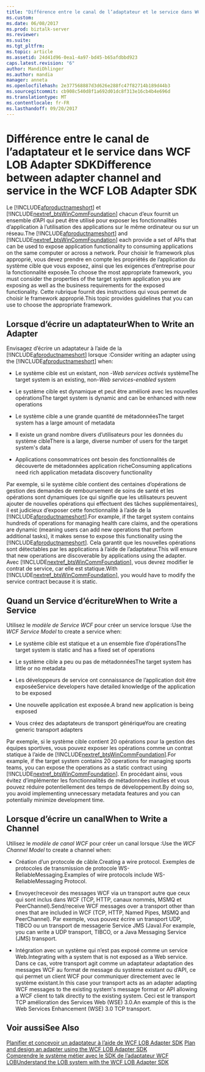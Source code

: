 ```yaml
---
title: "Différence entre le canal de l’adaptateur et le service dans WCF LOB Adapter SDK | Documents Microsoft"
ms.custom: 
ms.date: 06/08/2017
ms.prod: biztalk-server
ms.reviewer: 
ms.suite: 
ms.tgt_pltfrm: 
ms.topic: article
ms.assetid: 24d41d96-0ea1-4a97-bd45-b65afdbbd923
caps.latest.revision: "6"
author: MandiOhlinger
ms.author: mandia
manager: anneta
ms.openlocfilehash: 2e377568887d3d626e288fc47f82714b189d44b3
ms.sourcegitcommit: cb908c540d8f1a692d01dc8f313e16cb4b4e696d
ms.translationtype: MT
ms.contentlocale: fr-FR
ms.lasthandoff: 09/20/2017
---
```

# <a name="difference-between-adapter-channel-and-service-in-the-wcf-lob-adapter-sdk"></a><span data-ttu-id="6473b-102">Différence entre le canal de l’adaptateur et le service dans WCF LOB Adapter SDK</span><span class="sxs-lookup"><span data-stu-id="6473b-102">Difference between adapter channel and service in the WCF LOB Adapter SDK</span></span>
<span data-ttu-id="6473b-103">Le [!INCLUDE[afproductnameshort](../../includes/afproductnameshort-md.md)] et [!INCLUDE[nextref_btsWinCommFoundation](../../includes/nextref-btswincommfoundation-md.md)] chacun d’eux fournit un ensemble d’API qui peut être utilisé pour exposer les fonctionnalités d’application à l’utilisation des applications sur le même ordinateur ou sur un réseau.</span><span class="sxs-lookup"><span data-stu-id="6473b-103">The [!INCLUDE[afproductnameshort](../../includes/afproductnameshort-md.md)] and [!INCLUDE[nextref_btsWinCommFoundation](../../includes/nextref-btswincommfoundation-md.md)] each provide a set of APIs that can be used to expose application functionality to consuming applications on the same computer or across a network.</span></span> <span data-ttu-id="6473b-104">Pour choisir le framework plus approprié, vous devez prendre en compte les propriétés de l’application du système cible que vous exposez, ainsi que les exigences d’entreprise pour la fonctionnalité exposée.</span><span class="sxs-lookup"><span data-stu-id="6473b-104">To choose the most appropriate framework, you must consider the properties of the target system application you are exposing as well as the business requirements for the exposed functionality.</span></span> <span data-ttu-id="6473b-105">Cette rubrique fournit des instructions qui vous permet de choisir le framework approprié.</span><span class="sxs-lookup"><span data-stu-id="6473b-105">This topic provides guidelines that you can use to choose the appropriate framework.</span></span>  
  
## <a name="when-to-write-an-adapter"></a><span data-ttu-id="6473b-106">Lorsque d’écrire un adaptateur</span><span class="sxs-lookup"><span data-stu-id="6473b-106">When to Write an Adapter</span></span>  
 <span data-ttu-id="6473b-107">Envisagez d’écrire un adaptateur à l’aide de la [!INCLUDE[afproductnameshort](../../includes/afproductnameshort-md.md)] lorsque :</span><span class="sxs-lookup"><span data-stu-id="6473b-107">Consider writing an adapter using the [!INCLUDE[afproductnameshort](../../includes/afproductnameshort-md.md)] when:</span></span>  
  
-   <span data-ttu-id="6473b-108">Le système cible est un existant, non -*Web services activés* système</span><span class="sxs-lookup"><span data-stu-id="6473b-108">The target system is an existing, non-*Web services-enabled* system</span></span>  
  
-   <span data-ttu-id="6473b-109">Le système cible est dynamique et peut être amélioré avec les nouvelles opérations</span><span class="sxs-lookup"><span data-stu-id="6473b-109">The target system is dynamic and can be enhanced with new operations</span></span>  
  
-   <span data-ttu-id="6473b-110">Le système cible a une grande quantité de métadonnées</span><span class="sxs-lookup"><span data-stu-id="6473b-110">The target system has a large amount of metadata</span></span>  
  
-   <span data-ttu-id="6473b-111">Il existe un grand nombre divers d’utilisateurs pour les données du système cible</span><span class="sxs-lookup"><span data-stu-id="6473b-111">There is a large, diverse number of users for the target system's data</span></span>  
  
-   <span data-ttu-id="6473b-112">Applications consommatrices ont besoin des fonctionnalités de découverte de métadonnées application riche</span><span class="sxs-lookup"><span data-stu-id="6473b-112">Consuming applications need rich application metadata discovery functionality</span></span>  
  
 <span data-ttu-id="6473b-113">Par exemple, si le système cible contient des centaines d’opérations de gestion des demandes de remboursement de soins de santé et les opérations sont dynamiques (ce qui signifie que les utilisateurs peuvent ajouter de nouvelles opérations qui effectuent des tâches supplémentaires), il est judicieux d’exposer cette fonctionnalité à l’aide de la [!INCLUDE[afproductnameshort](../../includes/afproductnameshort-md.md)].</span><span class="sxs-lookup"><span data-stu-id="6473b-113">For example, if the target system contains hundreds of operations for managing health care claims, and the operations are dynamic (meaning users can add new operations that perform additional tasks), it makes sense to expose this functionality using the [!INCLUDE[afproductnameshort](../../includes/afproductnameshort-md.md)].</span></span> <span data-ttu-id="6473b-114">Cela garantit que les nouvelles opérations sont détectables par les applications à l’aide de l’adaptateur.</span><span class="sxs-lookup"><span data-stu-id="6473b-114">This will ensure that new operations are discoverable by applications using the adapter.</span></span> <span data-ttu-id="6473b-115">Avec [!INCLUDE[nextref_btsWinCommFoundation](../../includes/nextref-btswincommfoundation-md.md)], vous devrez modifier le contrat de service, car elle est statique.</span><span class="sxs-lookup"><span data-stu-id="6473b-115">With [!INCLUDE[nextref_btsWinCommFoundation](../../includes/nextref-btswincommfoundation-md.md)], you would have to modify the service contract because it is static.</span></span>  
  
## <a name="when-to-write-a-service"></a><span data-ttu-id="6473b-116">Quand un Service d’écriture</span><span class="sxs-lookup"><span data-stu-id="6473b-116">When to Write a Service</span></span>  
 <span data-ttu-id="6473b-117">Utilisez le *modèle de Service WCF* pour créer un service lorsque :</span><span class="sxs-lookup"><span data-stu-id="6473b-117">Use the *WCF Service Model* to create a service when:</span></span>  
  
-   <span data-ttu-id="6473b-118">Le système cible est statique et a un ensemble fixe d’opérations</span><span class="sxs-lookup"><span data-stu-id="6473b-118">The target system is static and has a fixed set of operations</span></span>  
  
-   <span data-ttu-id="6473b-119">Le système cible a peu ou pas de métadonnées</span><span class="sxs-lookup"><span data-stu-id="6473b-119">The target system has little or no metadata</span></span>  
  
-   <span data-ttu-id="6473b-120">Les développeurs de service ont connaissance de l’application doit être exposée</span><span class="sxs-lookup"><span data-stu-id="6473b-120">Service developers have detailed knowledge of the application to be exposed</span></span>  
  
-   <span data-ttu-id="6473b-121">Une nouvelle application est exposée.</span><span class="sxs-lookup"><span data-stu-id="6473b-121">A brand new application is being exposed</span></span>  
  
-   <span data-ttu-id="6473b-122">Vous créez des adaptateurs de transport générique</span><span class="sxs-lookup"><span data-stu-id="6473b-122">You are creating generic transport adapters</span></span>  
  
 <span data-ttu-id="6473b-123">Par exemple, si le système cible contient 20 opérations pour la gestion des équipes sportives, vous pouvez exposer les opérations comme un contrat statique à l’aide de [!INCLUDE[nextref_btsWinCommFoundation](../../includes/nextref-btswincommfoundation-md.md)].</span><span class="sxs-lookup"><span data-stu-id="6473b-123">For example, if the target system contains 20 operations for managing sports teams, you can expose the operations as a static contract using [!INCLUDE[nextref_btsWinCommFoundation](../../includes/nextref-btswincommfoundation-md.md)].</span></span> <span data-ttu-id="6473b-124">En procédant ainsi, vous évitez d’implémenter les fonctionnalités de métadonnées inutiles et vous pouvez réduire potentiellement des temps de développement.</span><span class="sxs-lookup"><span data-stu-id="6473b-124">By doing so, you avoid implementing unnecessary metadata features and you can potentially minimize development time.</span></span>  
  
## <a name="when-to-write-a-channel"></a><span data-ttu-id="6473b-125">Lorsque d’écrire un canal</span><span class="sxs-lookup"><span data-stu-id="6473b-125">When to Write a Channel</span></span>  
 <span data-ttu-id="6473b-126">Utilisez le *modèle de canal WCF* pour créer un canal lorsque :</span><span class="sxs-lookup"><span data-stu-id="6473b-126">Use the *WCF Channel Model* to create a channel when:</span></span>  
  
-   <span data-ttu-id="6473b-127">Création d’un protocole de câble.</span><span class="sxs-lookup"><span data-stu-id="6473b-127">Creating a wire protocol.</span></span> <span data-ttu-id="6473b-128">Exemples de protocoles de transmission de protocole WS-ReliableMessaging.</span><span class="sxs-lookup"><span data-stu-id="6473b-128">Examples of wire protocols include WS-ReliableMessaging Protocol.</span></span>  
  
-   <span data-ttu-id="6473b-129">Envoyer/recevoir des messages WCF via un transport autre que ceux qui sont inclus dans WCF (TCP, HTTP, canaux nommés, MSMQ et PeerChannel).</span><span class="sxs-lookup"><span data-stu-id="6473b-129">Send/receive WCF messages over a transport other than ones that are included in WCF (TCP, HTTP, Named Pipes, MSMQ and PeerChannel).</span></span> <span data-ttu-id="6473b-130">Par exemple, vous pouvez écrire un transport UDP, TIBCO ou un transport de messagerie Service JMS (Java).</span><span class="sxs-lookup"><span data-stu-id="6473b-130">For example, you can write a UDP transport, TIBCO, or a Java Messaging Service (JMS) transport.</span></span>  
  
-   <span data-ttu-id="6473b-131">Intégration avec un système qui n’est pas exposé comme un service Web.</span><span class="sxs-lookup"><span data-stu-id="6473b-131">Integrating with a system that is not exposed as a Web service.</span></span>  <span data-ttu-id="6473b-132">Dans ce cas, votre transport agit comme un adaptateur adaptation des messages WCF au format de message du système existant ou d’API, ce qui permet un client WCF pour communiquer directement avec le système existant.</span><span class="sxs-lookup"><span data-stu-id="6473b-132">In this case your transport acts as an adapter adapting WCF messages to the existing system's message format or API allowing a WCF client to talk directly to the existing system.</span></span> <span data-ttu-id="6473b-133">Ceci est le transport TCP amélioration des Services Web (WSE) 3.0.</span><span class="sxs-lookup"><span data-stu-id="6473b-133">An example of this is the Web Services Enhancement (WSE) 3.0 TCP transport.</span></span>  
  
## <a name="see-also"></a><span data-ttu-id="6473b-134">Voir aussi</span><span class="sxs-lookup"><span data-stu-id="6473b-134">See Also</span></span>  
 <span data-ttu-id="6473b-135">[Planifier et concevoir un adaptateur à l’aide de WCF LOB Adapter SDK](../../adapters-and-accelerators/wcf-lob-adapter-sdk/plan-and-design-an-adapter-using-the-wcf-lob-adapter-sdk.md) </span><span class="sxs-lookup"><span data-stu-id="6473b-135">[Plan and design an adapter using the WCF LOB Adapter SDK](../../adapters-and-accelerators/wcf-lob-adapter-sdk/plan-and-design-an-adapter-using-the-wcf-lob-adapter-sdk.md) </span></span>  
 [<span data-ttu-id="6473b-136">Comprendre le système métier avec le SDK de l’adaptateur WCF LOB</span><span class="sxs-lookup"><span data-stu-id="6473b-136">Understand the LOB system with the WCF LOB Adapter SDK</span></span>](../../adapters-and-accelerators/wcf-lob-adapter-sdk/understand-the-lob-system-with-the-wcf-lob-adapter-sdk.md)